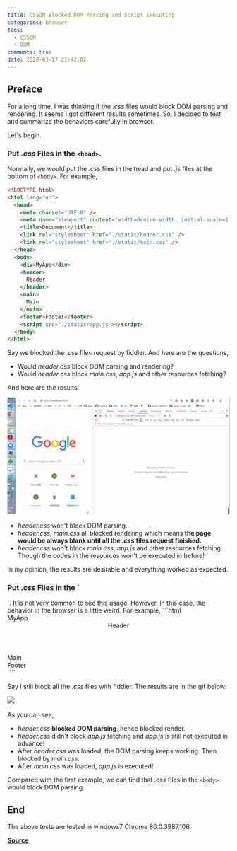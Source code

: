 ```yaml
---
title: CSSOM Blocked DOM Parsing and Script Executing
categories: browser
tags:
  - CSSOM
  - DOM
comments: true
date: 2020-03-17 21:42:02
---
```


## Preface

For a long time, I was thinking if the _.css_ files would block DOM parsing and rendering. It seems I got different results sometimes. So, I decided to test and summarize the behaviors carefully in browser.

Let's begin.

### Put _.css_ Files in the `<head>`.

Normally, we would put the _.css_ files in the head and put _.js_ files at the bottom of `<body>`. For example,

```html
<!DOCTYPE html>
<html lang="en">
  <head>
    <meta charset="UTF-8" />
    <meta name="viewport" content="width=device-width, initial-scale=1.0" />
    <title>Document</title>
    <link rel="stylesheet" href="./static/header.css" />
    <link rel="stylesheet" href="./static/main.css" />
  </head>
  <body>
    <div>MyApp</div>
    <header>
      Header
    </header>
    <main>
      Main
    </main>
    <footer>Footer</footer>
    <script src="./static/app.js"></script>
  </body>
</html>
```

Say we blocked the _.css_ files request by fiddler. And here are the questions,

- Would _header.css_ block DOM parsing and rendering?
- Would _header.css_ block _main.css_, _app.js_ and other resources fetching?

And here are the results.

![](../images/1584456970837.gif)

- _header.css_ won't block DOM parsing.
- _header.css_, _main.css_ all blocked rendering which means **the page would be always blank until all the _.css_ files request finished.**
- _header.css_ won't block _main.css_, _app.js_ and other resources fetching. Though the codes in the resources won't be executed in before!

In my opinion, the results are desirable and everything worked as expected.

<!-- However, consider a complicated situation like below:
<!-- todo add a complicated situation  -->

<!-- ```html
<!DOCTYPE html>
<html lang="en">
  <head>
    <meta charset="UTF-8" />
    <meta name="viewport" content="width=device-width, initial-scale=1.0" />
    <title>Document</title>
    <link rel="stylesheet" href="./static/header.css" />
    <link rel="stylesheet" href="./static/main.css" />
  </head>
  <body>
    <div>MyApp</div>
    <header>
      Header
    </header>
    <script src="./static/app.js"></script>
    <main>
      Main
    </main>
    <footer>Footer</footer>
  </body>
</html>
``` -->

### Put _.css_ Files in the `

<body>
  `. It is not very common to see this usage. However, in this case, the
  behavior in the browser is a little weird. For example, ```html
  <!DOCTYPE html>
  <html lang="en">
    <head>
      <meta charset="UTF-8" />
      <meta name="viewport" content="width=device-width, initial-scale=1.0" />
      <title>Document</title>
    </head>
    <body>
      <div>MyApp</div>
      <link rel="stylesheet" href="./static/header.css" />
      <header>
        Header
      </header>
      <link rel="stylesheet" href="./static/main.css" />
      <main>
        Main
      </main>
      <footer>Footer</footer>
      <script src="./static/app.js"></script>
    </body>
  </html>
</body>
````

Say I still block all the _.css_ files with fiddler. The results are in the gif below:

![](../images/1584452497349.gif)

As you can see,

- _header.css_ **blocked DOM parsing**, hence blocked render.
- _header.css_ didn't block _app.js_ fetching and _app.js_ is still not executed in advance!
- After _header.css_ was loaded, the DOM parsing keeps working. Then blocked by _main.css_.
- After _main.css_ was loaded, _app.js_ is executed!

Compared with the first example, we can find that _.css_ files in the `<body>` would block DOM parsing.

## End

The above tests are tested in windows7 Chrome 80.0.3987.106.

[**Source**](https://github.com/xianshenglu/blog/issues/103)
